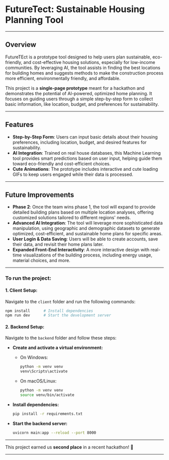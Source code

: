 # FutureTect: Sustainable Housing Planning Tool

---

## Overview

FutureTEct is a prototype tool designed to help users plan sustainable, eco-friendly, and cost-effective housing solutions, especially for low-income communities. By leveraging AI, the tool assists in finding the best locations for building homes and suggests methods to make the construction process more efficient, environmentally friendly, and affordable.

This project is a **single-page prototype** meant for a hackathon and demonstrates the potential of AI-powered, optimized home planning. It focuses on guiding users through a simple step-by-step form to collect basic information, like location, budget, and preferences for sustainability.

---

## Features

- **Step-by-Step Form**: Users can input basic details about their housing preferences, including location, budget, and desired features for sustainability.
- **AI Integration**: Trained on real house databases, this Machine Learning tool provides smart predictions based on user input, helping guide them toward eco-friendly and cost-efficient choices.
- **Cute Animations**: The prototype includes interactive and cute loading GIFs to keep users engaged while their data is processed.

---

## Future Improvements

- **Phase 2**: Once the team wins phase 1, the tool will expand to provide detailed building plans based on multiple location analyses, offering customized solutions tailored to different regions' needs.
- **Advanced AI Integration**: The tool will leverage more sophisticated data manipulation, using geographic and demographic datasets to generate optimized, cost-efficient, and sustainable home plans for specific areas.
- **User Login & Data Saving**: Users will be able to create accounts, save their data, and revisit their home plans later.
- **Expanded Front-End Interactivity**: A more interactive design with real-time visualizations of the building process, including energy usage, material choices, and more.

---

### To run the project:

#### 1. **Client Setup:**

Navigate to the `client` folder and run the following commands:

```bash
npm install      # Install dependencies
npm run dev      # Start the development server
```

#### 2. **Backend Setup:**

Navigate to the `backend` folder and follow these steps:

- **Create and activate a virtual environment:**
  - On Windows:
    ```bash
    python -m venv venv
    venv\Scripts\activate
    ```
  - On macOS/Linux:
    ```bash
    python -m venv venv
    source venv/bin/activate
    ```

- **Install dependencies:**
  ```bash
  pip install -r requirements.txt
  ```

- **Start the backend server:**
  ```bash
  uvicorn main:app --reload --port 8000
  ```

---

This project earned us **second place** in a recent hackathon! 🎉

---

